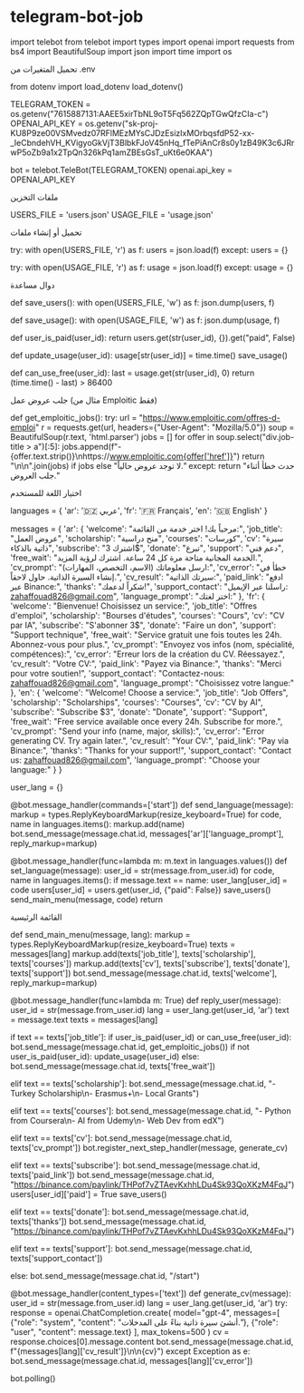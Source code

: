 # telegram-bot-job
import telebot from telebot import types import openai import requests from bs4 import BeautifulSoup import json import time import os

تحميل المتغيرات من .env

from dotenv import load_dotenv load_dotenv()

TELEGRAM_TOKEN = os.getenv("7615887131:AAEE5xirTbNL9oT5Fq562ZQpTGwQfzCIa-c") OPENAI_API_KEY = os.getenv("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")

bot = telebot.TeleBot(TELEGRAM_TOKEN) openai.api_key = OPENAI_API_KEY

ملفات التخزين

USERS_FILE = 'users.json' USAGE_FILE = 'usage.json'

تحميل أو إنشاء ملفات

try: with open(USERS_FILE, 'r') as f: users = json.load(f) except: users = {}

try: with open(USAGE_FILE, 'r') as f: usage = json.load(f) except: usage = {}

دوال مساعدة

def save_users(): with open(USERS_FILE, 'w') as f: json.dump(users, f)

def save_usage(): with open(USAGE_FILE, 'w') as f: json.dump(usage, f)

def user_is_paid(user_id): return users.get(str(user_id), {}).get("paid", False)

def update_usage(user_id): usage[str(user_id)] = time.time() save_usage()

def can_use_free(user_id): last = usage.get(str(user_id), 0) return (time.time() - last) > 86400

جلب عروض عمل (مثال من Emploitic فقط)

def get_emploitic_jobs(): try: url = "https://www.emploitic.com/offres-d-emploi" r = requests.get(url, headers={"User-Agent": "Mozilla/5.0"}) soup = BeautifulSoup(r.text, 'html.parser') jobs = [] for offer in soup.select("div.job-title > a")[:5]: jobs.append(f"- {offer.text.strip()}\nhttps://www.emploitic.com{offer['href']}") return "\n\n".join(jobs) if jobs else "لا توجد عروض حالياً." except: return "حدث خطأ أثناء جلب العروض."

اختيار اللغة للمستخدم

languages = { 'ar': '🇩🇿 عربي', 'fr': '🇫🇷 Français', 'en': '🇬🇧 English' }

messages = { 'ar': { 'welcome': "مرحباً بك! اختر خدمة من القائمة:", 'job_title': "عروض العمل", 'scholarship': "منح دراسية", 'courses': "كورسات", 'cv': "سيرة ذاتية بالذكاء", 'subscribe': "اشترك 3$", 'donate': "تبرع", 'support': "دعم فني", 'free_wait': "الخدمة المجانية متاحة مرة كل 24 ساعة. اشترك لرؤية المزيد.", 'cv_prompt': "ارسل معلوماتك (الاسم، التخصص، المهارات):", 'cv_error': "خطأ في إنشاء السيرة الذاتية. حاول لاحقاً.", 'cv_result': "سيرتك الذاتية:", 'paid_link': "ادفع عبر Binance:", 'thanks': "شكراً لدعمك!", 'support_contact': "راسلنا عبر الإيميل: zahaffouad826@gmail.com", 'language_prompt': "اختر لغتك:" }, 'fr': { 'welcome': "Bienvenue! Choisissez un service:", 'job_title': "Offres d'emploi", 'scholarship': "Bourses d'études", 'courses': "Cours", 'cv': "CV par IA", 'subscribe': "S'abonner 3$", 'donate': "Faire un don", 'support': "Support technique", 'free_wait': "Service gratuit une fois toutes les 24h. Abonnez-vous pour plus.", 'cv_prompt': "Envoyez vos infos (nom, spécialité, compétences):", 'cv_error': "Erreur lors de la création du CV. Réessayez.", 'cv_result': "Votre CV:", 'paid_link': "Payez via Binance:", 'thanks': "Merci pour votre soutien!", 'support_contact': "Contactez-nous: zahaffouad826@gmail.com", 'language_prompt': "Choisissez votre langue:" }, 'en': { 'welcome': "Welcome! Choose a service:", 'job_title': "Job Offers", 'scholarship': "Scholarships", 'courses': "Courses", 'cv': "CV by AI", 'subscribe': "Subscribe $3", 'donate': "Donate", 'support': "Support", 'free_wait': "Free service available once every 24h. Subscribe for more.", 'cv_prompt': "Send your info (name, major, skills):", 'cv_error': "Error generating CV. Try again later.", 'cv_result': "Your CV:", 'paid_link': "Pay via Binance:", 'thanks': "Thanks for your support!", 'support_contact': "Contact us: zahaffouad826@gmail.com", 'language_prompt': "Choose your language:" } }

user_lang = {}

@bot.message_handler(commands=['start']) def send_language(message): markup = types.ReplyKeyboardMarkup(resize_keyboard=True) for code, name in languages.items(): markup.add(name) bot.send_message(message.chat.id, messages['ar']['language_prompt'], reply_markup=markup)

@bot.message_handler(func=lambda m: m.text in languages.values()) def set_language(message): user_id = str(message.from_user.id) for code, name in languages.items(): if message.text == name: user_lang[user_id] = code users[user_id] = users.get(user_id, {"paid": False}) save_users() send_main_menu(message, code) return

القائمة الرئيسية

def send_main_menu(message, lang): markup = types.ReplyKeyboardMarkup(resize_keyboard=True) texts = messages[lang] markup.add(texts['job_title'], texts['scholarship'], texts['courses']) markup.add(texts['cv'], texts['subscribe'], texts['donate'], texts['support']) bot.send_message(message.chat.id, texts['welcome'], reply_markup=markup)

@bot.message_handler(func=lambda m: True) def reply_user(message): user_id = str(message.from_user.id) lang = user_lang.get(user_id, 'ar') text = message.text texts = messages[lang]

if text == texts['job_title']:
    if user_is_paid(user_id) or can_use_free(user_id):
        bot.send_message(message.chat.id, get_emploitic_jobs())
        if not user_is_paid(user_id):
            update_usage(user_id)
    else:
        bot.send_message(message.chat.id, texts['free_wait'])

elif text == texts['scholarship']:
    bot.send_message(message.chat.id, "- Turkey Scholarship\n- Erasmus+\n- Local Grants")

elif text == texts['courses']:
    bot.send_message(message.chat.id, "- Python from Coursera\n- AI from Udemy\n- Web Dev from edX")

elif text == texts['cv']:
    bot.send_message(message.chat.id, texts['cv_prompt'])
    bot.register_next_step_handler(message, generate_cv)

elif text == texts['subscribe']:
    bot.send_message(message.chat.id, texts['paid_link'])
    bot.send_message(message.chat.id, "https://binance.com/paylink/THPof7vZTAevKxhhLDu4Sk93QoXKzM4FqJ")
    users[user_id]['paid'] = True
    save_users()

elif text == texts['donate']:
    bot.send_message(message.chat.id, texts['thanks'])
    bot.send_message(message.chat.id, "https://binance.com/paylink/THPof7vZTAevKxhhLDu4Sk93QoXKzM4FqJ")

elif text == texts['support']:
    bot.send_message(message.chat.id, texts['support_contact'])

else:
    bot.send_message(message.chat.id, "/start")

@bot.message_handler(content_types=['text']) def generate_cv(message): user_id = str(message.from_user.id) lang = user_lang.get(user_id, 'ar') try: response = openai.ChatCompletion.create( model="gpt-4", messages=[ {"role": "system", "content": "أنشئ سيرة ذاتية بناءً على المدخلات."}, {"role": "user", "content": message.text} ], max_tokens=500 ) cv = response.choices[0].message.content bot.send_message(message.chat.id, f"{messages[lang]['cv_result']}\n\n{cv}") except Exception as e: bot.send_message(message.chat.id, messages[lang]['cv_error'])

bot.polling()
